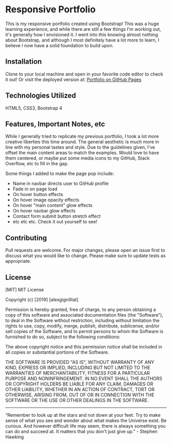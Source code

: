 # Responsive Portfolio

This is my responsive portfolio created using Bootstrap! This was a huge learning experience, and while there are still a few things I'm working out, it's generally how I envisioned it. I went into this knowing almost nothing about Bootstrap, and although I most definitely have a lot more to learn, I believe I now have a solid foundation to build upon.

## Installation

Clone to your local machine and open in your favorite code editor to check it out! Or visit the deployed version at: [Portfolio on GitHub Pages](https://alexgignilliat.github.io/Portfolio-Responsive/)

## Technologies Utilized

HTML5, CSS3, Bootstrap 4

## Features, Important Notes, etc

While I generally tried to replicate my previous portfolio, I took a lot more creative liberties this time around. The general aesthetic is much more in line with my personal tastes and style. Due to the guidelines given, I've offset the main content areas to match the examples. Would love to have them centered, or maybe put some media icons to my GitHub, Stack Overflow, etc to fill in the gap.

Some things I added to make the page pop include:

- Name in navbar directs user to GitHub profile
- Fade in on page load
- On hover button effects
- On hover image opacity effects
- On hover "main content" glow effects
- On hover navbar glow effects
- Contact form submit button stretch effect
- etc etc etc. Check it out yourself to see!

## Contributing

Pull requests are welcome. For major changes, please open an issue first to discuss what you would like to change.
Please make sure to update tests as appropriate.

## License

[MIT]
MIT License

Copyright (c) [2019] [alexgignilliat]

Permission is hereby granted, free of charge, to any person obtaining a copy
of this software and associated documentation files (the "Software"), to deal
in the Software without restriction, including without limitation the rights
to use, copy, modify, merge, publish, distribute, sublicense, and/or sell
copies of the Software, and to permit persons to whom the Software is
furnished to do so, subject to the following conditions:

The above copyright notice and this permission notice shall be included in all
copies or substantial portions of the Software.

THE SOFTWARE IS PROVIDED "AS IS", WITHOUT WARRANTY OF ANY KIND, EXPRESS OR
IMPLIED, INCLUDING BUT NOT LIMITED TO THE WARRANTIES OF MERCHANTABILITY,
FITNESS FOR A PARTICULAR PURPOSE AND NONINFRINGEMENT. IN NO EVENT SHALL THE
AUTHORS OR COPYRIGHT HOLDERS BE LIABLE FOR ANY CLAIM, DAMAGES OR OTHER
LIABILITY, WHETHER IN AN ACTION OF CONTRACT, TORT OR OTHERWISE, ARISING FROM,
OUT OF OR IN CONNECTION WITH THE SOFTWARE OR THE USE OR OTHER DEALINGS IN THE
SOFTWARE.

- - - - -

“Remember to look up at the stars and not down at your feet. Try to make sense of what you see and wonder about what makes the Universe exist. Be curious. And however difficult life may seem, there is always something you can do and succeed at. It matters that you don't just give up."  - Stephen Hawking